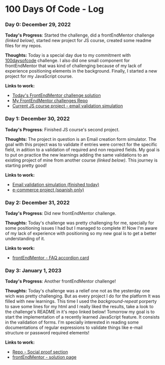 # 100 Days Of Code - Log

### Day 0: December 29, 2022

**Today's Progress**: Started the challenge, did a frontEndMentor challenge *(linked below)*, started new project for JS course, created some readme files for my repos.

**Thoughts:** Today is a special day due to my commitment with [100daysofcode](https://www.100daysofcode.com) challenge. I also did one small component for frontEndMentor that was kind of challenging because of my lack of experience positioning elements in the background. Finally, I started a new project for my JavaScript course.

**Links to work:** 
- <a href="https://www.frontendmentor.io/solutions/profile-card-component-yLEgWJ-bEE" target="_blank">Today's FrontEndMentor challenge solution</a>
- <a href="https://github.com/Kevhec/frontEndMentor" target="_blank">My FrontEndMentor challenges Repo</a>
- <a href="https://kevhec.github.io/JS-course-projects/16-PROYECTO-EnviarEmail/" target="_blank">Current JS course project - email validation simulation</a>

### Day 1: December 30, 2022

**Today's Progress**: Finished JS course's second project.

**Thoughts:** The project in question is an Email creation form simulator. The goal with this project was to validate if entries were correct for the specific field, in adition to a validation of required and non required fields. My goal is to put on practice the new learnings adding the same validations to an existing project of mine from another course *(linked below)*. This journey is starting pretty good!

**Links to work:** 
- [Email validation simulation (finished today)](https://kevhec.github.io/JS-course-projects/16-PROYECTO-EnviarEmail/)
- [e-commerce project (spanish only)](https://kevhec.github.io/CSS-Course-Projects/E-commerce/index.html)

### Day 2: December 31, 2022

**Today's Progress**: Did new frontEndMentor challenge.

**Thoughts:** Today's challenge was pretty challenging for me, specially for some positioning issues I had but I managed to complete it! Now I'm aware of my lack of experience with positioning so my new goal is to get a better understanding of it.

**Links to work:** 
- [frontEndMentor - FAQ accordion card](https://kevhec.github.io/frontEndMentor/projects/FAQ_accordion_card/)

### Day 3: January 1, 2023

**Today's Progress**: Another frontEndMentor challenge!

**Thoughts:** Today's challenge was a relief one not as the yesterday one wich was pretty challenging. But as every project I do for the platform It was filled with new learnings. This time I used the *background-repeat* porperty to save some lines for my html and I really liked the results, take a look to the challenge's README in it's repo linked below!
Tomorrow my goal is to start the implementation of a recently learned JavaScript feature. It consists in the validation of forms. I'm specially interested in reading some documentations of regular expressions to validate things like e-mail structure or password required elements!

**Links to work:** 
- [Repo - Social proof section](https://github.com/Kevhec/frontEndMentor/tree/master/projects/Social_proof_section)
- [frontEndMentor - solution page](https://www.frontendmentor.io/solutions/social-proof-section-1UgmQZZbbB)

